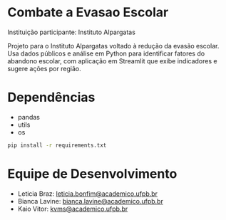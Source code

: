 # Combate a Evasao Escolar

Instituição participante: Instituto Alpargatas

Projeto para o Instituto Alpargatas voltado à redução da evasão escolar. Usa dados públicos e análise em Python para identificar fatores do abandono escolar, com aplicação em Streamlit que exibe indicadores e sugere ações por região.

# Dependências 
* pandas
* utils
* os
```bash
pip install -r requirements.txt
```
# Equipe de Desenvolvimento
* Leticia Braz: leticia.bonfim@academico.ufpb.br
* Bianca Lavine: bianca.lavine@academico.ufpb.br
* Kaio Vitor: kvms@academico.ufpb.br
